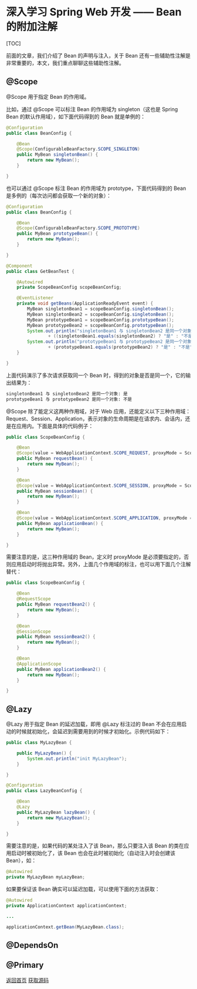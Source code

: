 # 深入学习 Spring Web 开发 —— Bean 的附加注解

[TOC]

前面的文章，我们介绍了 Bean 的声明与注入，关于 Bean 还有一些辅助性注解是非常重要的，本文，我们重点聊聊这些辅助性注解。

## @Scope

@Scope 用于指定 Bean 的作用域。

比如，通过 @Scope 可以标注 Bean 的作用域为 singleton（这也是 Spring Bean 的默认作用域），如下面代码得到的 Bean 就是单例的：

```java
@Configuration
public class BeanConfig {

    @Bean
    @Scope(ConfigurableBeanFactory.SCOPE_SINGLETON)
    public MyBean singletonBean() {
        return new MyBean();
    }

}
```

也可以通过 @Scope 标注 Bean 的作用域为 prototype，下面代码得到的 Bean 是多例的（每次访问都会获取一个新的对象）：

```java
@Configuration
public class BeanConfig {

    @Bean
    @Scope(ConfigurableBeanFactory.SCOPE_PROTOTYPE)
    public MyBean prototypeBean() {
        return new MyBean();
    }

}
```

```java
@Component
public class GetBeanTest {

    @Autowired
    private ScopeBeanConfig scopeBeanConfig;

    @EventListener
    private void getBeans(ApplicationReadyEvent event) {
        MyBean singletonBean1 = scopeBeanConfig.singletonBean();
        MyBean singletonBean2 = scopeBeanConfig.singletonBean();
        MyBean prototypeBean1 = scopeBeanConfig.prototypeBean();
        MyBean prototypeBean2 = scopeBeanConfig.prototypeBean();
        System.out.println("singletonBean1 与 singletonBean2 是同一个对象: "
                + ((singletonBean1.equals(singletonBean2) ? "是" : "不是")));
        System.out.println("prototypeBean1 与 prototypeBean2 是同一个对象: "
                + (prototypeBean1.equals(prototypeBean2) ? "是" : "不是"));
    }

}
```

上面代码演示了多次请求获取同一个 Bean 时，得到的对象是否是同一个，它的输出结果为：

```html
singletonBean1 与 singletonBean2 是同一个对象: 是
prototypeBean1 与 prototypeBean2 是同一个对象: 不是
```

@Scope 除了能定义这两种作用域，对于 Web 应用，还能定义以下三种作用域：Request、Session、Application，表示对象的生命周期是在请求内、会话内，还是在应用内。下面是具体的代码例子：

```java
public class ScopeBeanConfig {

    @Bean
    @Scope(value = WebApplicationContext.SCOPE_REQUEST, proxyMode = ScopedProxyMode.TARGET_CLASS)
    public MyBean requestBean() {
        return new MyBean();
    }

    @Bean
    @Scope(value = WebApplicationContext.SCOPE_SESSION, proxyMode = ScopedProxyMode.TARGET_CLASS)
    public MyBean sessionBean() {
        return new MyBean();
    }

    @Bean
    @Scope(value = WebApplicationContext.SCOPE_APPLICATION, proxyMode = ScopedProxyMode.TARGET_CLASS)
    public MyBean applicationBean() {
        return new MyBean();
    }

}
```

需要注意的是，这三种作用域的 Bean，定义时 proxyMode 是必须要指定的，否则应用启动时将抛出异常。另外，上面几个作用域的标注，也可以用下面几个注解替代：

```java
public class ScopeBeanConfig {

    @Bean
    @RequestScope
    public MyBean requestBean2() {
        return new MyBean();
    }

    @Bean
    @SessionScope
    public MyBean sessionBean2() {
        return new MyBean();
    }

    @Bean
    @ApplicationScope
    public MyBean applicationBean2() {
        return new MyBean();
    }

}
```

## @Lazy

@Lazy 用于指定 Bean 的延迟加载，即用 @Lazy 标注过的 Bean 不会在应用启动的时候就初始化，会延迟到需要用到的时候才初始化。示例代码如下：

```java
public class MyLazyBean {

    public MyLazyBean() {
        System.out.println("init MyLazyBean");
    }

}
```

```java
@Configuration
public class LazyBeanConfig {

    @Bean
    @Lazy
    public MyLazyBean lazyBean() {
        return new MyLazyBean();
    }

}
```

需要注意的是，如果代码的某处注入了该 Bean，那么只要注入该 Bean 的类在应用启动时被初始化了，该 Bean 也会在此时被初始化（自动注入时会创建该 Bean），如：

```java
@Autowired
private MyLazyBean myLazyBean;
```

如果要保证该 Bean 确实可以延迟加载，可以使用下面的方法获取：

```java
@Autowired
private ApplicationContext applicationContext;

...

applicationContext.getBean(MyLazyBean.class);
```

## @DependsOn

## @Primary

[返回首页](https://susamlu.github.io/paitse)
[获取源码](https://github.com/susamlu/spring-web)